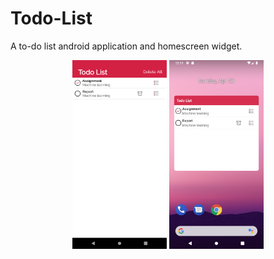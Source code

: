 # Todo-List
A to-do list android application and homescreen widget.  
<p align="center">
<img src="https://github.com/hagarbarakat/Todo-List/blob/master/data/Screenshot.png" width="30%" height="30%">
<img src="https://github.com/hagarbarakat/Todo-List/blob/master/data/Screenshot_1.png" width="30%" height="30%">
</p>
